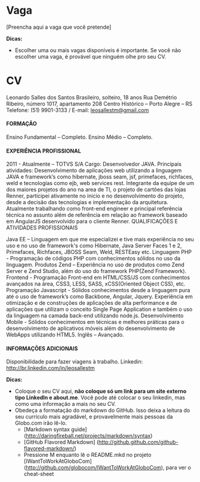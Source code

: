 Vaga
====

[Preencha aqui a vaga que você pretende]

__Dicas:__
* Escolher uma ou mais vagas disponíveis é importante. Se você não escolher uma vaga, é provável que ninguém olhe pro seu CV.

CV
==

Leonardo Salles dos Santos
Brasileiro, solteiro, 18 anos
Rua Demétrio Ribeiro, número 1017, apartamento 208
Centro Histórico – Porto Alegre – RS
Telefone: (51) 9901-3133 / E-mail: leosallestm@gmail.com

#### FORMAÇÃO

Ensino Fundamental – Completo.
Ensino Médio – Completo.

#### EXPERIÊNCIA PROFISSIONAL

2011 - Atualmente – TOTVS S/A
Cargo: Desenvolvedor JAVA. 
Principais atividades: Desenvolvimento de aplicações web utilizando a linguagem JAVA e framework’s como hibernate, jboss seam, jsf, primefaces, richfaces, weld e tecnologias como ejb, web services rest.
Integrante da equipe de um dos maiores projetos do ano na area de TI, o projeto de cartões das lojas Renner, participei ativamente no inicio e no desenvolvimento do projeto, desde a decisão das tecnologias e implementação da arquitetura. Atualmente trabalhando como  front-end engineer e principal referência técnica no assunto além de referência em relação ao framework baseado em AngularJS desenvolvido para o cliente Renner.
QUALIFICAÇÕES E ATIVIDADES PROFISSIONAIS

Java EE – Linguagem em que me especializei e tive mais experiência no seu uso e no uso de framework's como Hibernate, Java Server Faces 1 e 2, Primefaces, Richfaces, JBOSS Seam, Weld, RESTEasy etc.
Linguagem PHP - Programação de códigos PHP com conhecimentos sólidos no uso da linguagem.
Produtos Zend – Experiência no uso de produtos como Zend Server e Zend Studio, além do uso do framework PHP(Zend Framework).
Frontend - Programação Front-end em HTML/CSS/JS com conhecimentos avançados na área, CSS3, LESS, SASS, xCSS(Oriented Object CSS),  etc.
Programação Javascript - Sólidos conhecimentos desde a linguagem pura até o uso de framework’s como Backbone, Angular, Jquery. Experiência em otimização e de construções de aplicações de alta performance e de aplicações que utilizam o conceito Single Page Application e também o uso da linguagem na camada back-end utilizando node.js.
Desenvolvimento Mobile - Sólidos conhecimentos em técnicas e melhores práticas para o desenvolvimento de aplicativos móveis além do desenvolvimento de WebApps utilizando HTML5.
Inglês – Avançado.

#### INFORMAÇÕES ADICIONAIS

Disponibilidade para fazer viagens à trabalho.
Linkedin: http://br.linkedin.com/in/leosallestm

__Dicas:__
* Coloque o seu CV aqui, __não coloque só um link para um site externo tipo LinkedIn e about.me__. Você pode até colocar o seu linkedin, mas como uma informação a mais no seu CV.
* Obedeça a formatação do markdown do GitHub. Isso deixa a leitura do seu currículo mais agradável, e provavelmente mais pessoas da Globo.com irão lê-lo.
	* [Markdown syntax guide] (http://daringfireball.net/projects/markdown/syntax)
	* [GitHub Flavored Markdown] (http://github.github.com/github-flavored-markdown/)
	* Pressione M enquanto lê o README.mkd no projeto [IWantToWorkAtGloboCom] (http://github.com/globocom/IWantToWorkAtGloboCom), para ver o cheat-sheet
